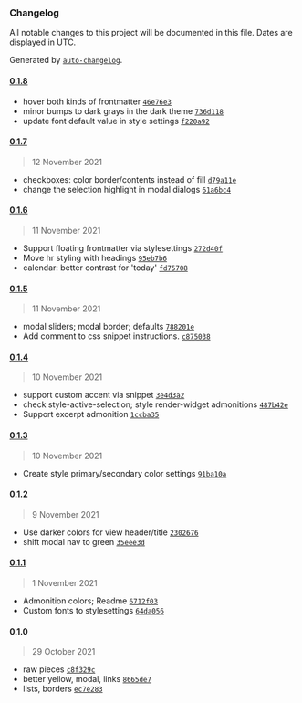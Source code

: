 ### Changelog

All notable changes to this project will be documented in this file. Dates are displayed in UTC.

Generated by [`auto-changelog`](https://github.com/CookPete/auto-changelog).

#### [0.1.8](https://github.com/ebullient/obsidian-theme-ebullientworks/compare/0.1.7...0.1.8)

- hover both kinds of frontmatter [`46e76e3`](https://github.com/ebullient/obsidian-theme-ebullientworks/commit/46e76e3c6290aee5e8f6db02dcada136059cb1ee)
- minor bumps to dark grays in the dark theme [`736d118`](https://github.com/ebullient/obsidian-theme-ebullientworks/commit/736d1181beeb169c1fb9a07a5f5eed0b2d1b4398)
- update font default value in style settings [`f220a92`](https://github.com/ebullient/obsidian-theme-ebullientworks/commit/f220a92bdef95519688518e8d1d0a4c920a14418)

#### [0.1.7](https://github.com/ebullient/obsidian-theme-ebullientworks/compare/0.1.6...0.1.7)

> 12 November 2021

- checkboxes: color border/contents instead of fill [`d79a11e`](https://github.com/ebullient/obsidian-theme-ebullientworks/commit/d79a11ecf5d560f80a4abab91e8482710124c435)
- change the selection highlight in modal dialogs [`61a6bc4`](https://github.com/ebullient/obsidian-theme-ebullientworks/commit/61a6bc4a20d454be0a953bbd3aedf3fa8eac394c)

#### [0.1.6](https://github.com/ebullient/obsidian-theme-ebullientworks/compare/0.1.5...0.1.6)

> 11 November 2021

- Support floating frontmatter via stylesettings [`272d40f`](https://github.com/ebullient/obsidian-theme-ebullientworks/commit/272d40fcbb9d06cb033abb0a312b5a1c9d2b3699)
- Move hr styling with headings [`95eb7b6`](https://github.com/ebullient/obsidian-theme-ebullientworks/commit/95eb7b6ac742a3bf0929bb8ee006f7099fad4726)
- calendar: better contrast for 'today' [`fd75708`](https://github.com/ebullient/obsidian-theme-ebullientworks/commit/fd7570811092c82968cbd852ec02f42d36b16dbb)

#### [0.1.5](https://github.com/ebullient/obsidian-theme-ebullientworks/compare/0.1.4...0.1.5)

> 11 November 2021

- modal sliders; modal border; defaults [`788201e`](https://github.com/ebullient/obsidian-theme-ebullientworks/commit/788201e7662410bd7087758c5659f70fac1ca0ac)
- Add comment to css snippet instructions. [`c875038`](https://github.com/ebullient/obsidian-theme-ebullientworks/commit/c875038a3f79ee5c3cfab0ca9bdc11bbb0b2da70)

#### [0.1.4](https://github.com/ebullient/obsidian-theme-ebullientworks/compare/0.1.3...0.1.4)

> 10 November 2021

- support custom accent via snippet [`3e4d3a2`](https://github.com/ebullient/obsidian-theme-ebullientworks/commit/3e4d3a2888e8819fc435e68541e38adbd5fc5d9f)
- check style-active-selection; style render-widget admonitions [`487b42e`](https://github.com/ebullient/obsidian-theme-ebullientworks/commit/487b42ee8175b7300f0be607591863dafcc88914)
- Support excerpt admonition [`1ccba35`](https://github.com/ebullient/obsidian-theme-ebullientworks/commit/1ccba35174e0f9bc02f516bf7f69a27fce2ea7cc)

#### [0.1.3](https://github.com/ebullient/obsidian-theme-ebullientworks/compare/0.1.2...0.1.3)

> 10 November 2021

- Create style primary/secondary color settings [`91ba10a`](https://github.com/ebullient/obsidian-theme-ebullientworks/commit/91ba10acad65bf48103ac56d4ab67ad4145fbd86)

#### [0.1.2](https://github.com/ebullient/obsidian-theme-ebullientworks/compare/0.1.1...0.1.2)

> 9 November 2021

- Use darker colors for view header/title [`2302676`](https://github.com/ebullient/obsidian-theme-ebullientworks/commit/23026768845edb9c6a52204f389a66ebe61dc661)
- shift modal nav to green [`35eee3d`](https://github.com/ebullient/obsidian-theme-ebullientworks/commit/35eee3d7893fbef880afb8791c7cfd09e48cb95a)

#### [0.1.1](https://github.com/ebullient/obsidian-theme-ebullientworks/compare/0.1.0...0.1.1)

> 1 November 2021

- Admonition colors; Readme [`6712f03`](https://github.com/ebullient/obsidian-theme-ebullientworks/commit/6712f03552d6ec56c5da0beb6e95efd695b96894)
- Custom fonts to stylesettings [`64da056`](https://github.com/ebullient/obsidian-theme-ebullientworks/commit/64da056ef12fd1f03579b98aa5daa6807e940e16)

#### 0.1.0

> 29 October 2021

- raw pieces [`c8f329c`](https://github.com/ebullient/obsidian-theme-ebullientworks/commit/c8f329c2afd996f5ec503a16c95dda1a1ecdca43)
- better yellow, modal, links [`8665de7`](https://github.com/ebullient/obsidian-theme-ebullientworks/commit/8665de79602a4a40236bd1ecbb7cc8d46bce695c)
- lists, borders [`ec7e283`](https://github.com/ebullient/obsidian-theme-ebullientworks/commit/ec7e28338f2a6b6a9f02fcf0b34d1d2beab0bc54)
